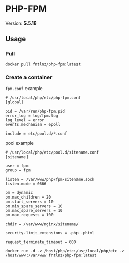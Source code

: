 # PHP-FPM
Version: **5.5.16**


## Usage

### Pull

```
docker pull fntlnz/php-fpm:latest
```

### Create a container

`fpm.conf` example

```
# /usr/local/php/etc/php-fpm.conf
[global]
 
pid = /var/run/php-fpm.pid
error_log = log/fpm.log
log_level = error
events.mechanism = epoll
 
include = etc/pool.d/*.conf
```

pool example

```
# /usr/local/php/etc/pool.d/sitename.conf
[sitename]
 
user = fpm
group = fpm
 
listen = /var/www/php/fpm-sitename.sock
listen.mode = 0666
 
pm = dynamic
pm.max_children = 20
pm.start_servers = 10
pm.min_spare_servers = 10
pm.max_spare_servers = 10
pm.max_requests = 100
 
chdir = /var/www/nginx/sitename/
 
security.limit_extensions = .php .phtml
 
request_terminate_timeout = 600
```

```
docker run -d -v /host/php/etc:/usr/local/php/etc -v /host/www:/var/www fntlnz/php-fpm:latest
```
